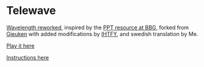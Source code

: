 # Telewave
[Wavelength reworked](https://www.wavelength.zone/), inspired by the [PPT resource at BBG](https://boardgamegeek.com/filepage/197882/wavelength-skype), forked from [Gjeuken](https://github.com/gjeuken/telewave) with added modifications by [IHTFY](https://github.com/IHTFY/telewave), and swedish translation by Me.

[Play it here](https://MickeyMik.github.io/telewave/)

[Instructions here](instructions.md)
